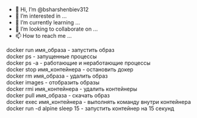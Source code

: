 - 👋 Hi, I’m @bsharshenbiev312
- 👀 I’m interested in ...
- 🌱 I’m currently learning ...
- 💞️ I’m looking to collaborate on ...
- 📫 How to reach me ...

<!---
bsharshenbiev312/bsharshenbiev312 is a ✨ special ✨ repository because its `README.md` (this file) appears on your GitHub profile.
You can click the Preview link to take a look at your changes.
--->

docker run имя_образа - запустить образ<br>
docker ps - запущенные процессы<br>
docker ps -a - работающие и неработающие процессы<br>
docker stop имя_контейнера - остановить докер<br>
docker rm имя_образа - удалить образ<br>
docker images - отобразить образы<br>
docker rmi имя_контейнера - удалить контейнеры<br>
docker pull имя_образа - скачать образ<br>
docker exec имя_контейнера - выполнять команду внутри контейнера<br>
docker run -d alpine sleep 15 - запустить контейнер на 15 секунд<br>
